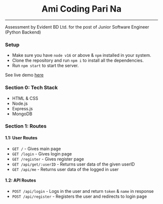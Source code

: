 <div align="center">

# Ami Coding Pari Na
</div>

---
Assessment by Evident BD Ltd. for the post of Junior Software Engineer (Python Backend)

### Setup

- Make sure you have `node v16` or above & `npm` installed in your system.
- Clone the repository and run `npm i` to install all the dependencies.
- Run `npm start` to start the server.

See live demo [here](https://13.232.187.132/)

### Section 0: Tech Stack

- HTML & CSS
- Node.js
- Express.js
- MongoDB


### Section 1: Routes

#### 1.1: User Routes
- `GET /` - Gives main page
- `GET /login` - Gives login page
- `GET /register` - Gives register page
- `GET /api/get/:userID` - Returns user data of the given userID
- `GET /api/me` - Returns user data of the logged in user

#### 1.2: API Routes
- `POST /api/login` - Logs in the user and return `token` & `name` in response
- `POST /api/register` - Registers the user and redirects to login page

